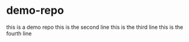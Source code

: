 # demo-repo
this is a demo repo
this is the second line
this is the third line
this is the fourth line
